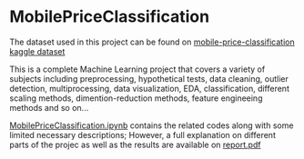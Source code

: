 # MobilePriceClassification
The dataset used in this project can be found on [mobile-price-classification kaggle dataset](https://www.kaggle.com/datasets/iabhishekofficial/mobile-price-classification)

This is a complete Machine Learning project that covers a variety of subjects including preprocessing, hypothetical tests, data cleaning, outlier detection, multiprocessing, data visualization, EDA, classification, different scaling methods, dimention-reduction methods, feature engineeing methods and so on...

[MobilePriceClassification.ipynb](https://github.com/AnitaSoroush/MobilePriceClassification/blob/main/MobilePriceClassification.ipynb) contains the related codes along with some limited necessary descriptions; However, a full explanation on different parts of the projec as well as the results are available on [report.pdf](https://github.com/AnitaSoroush/MobilePriceClassification/blob/main/report.pdf)
